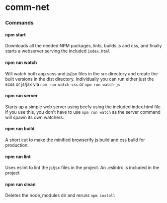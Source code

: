# comm-net

### Commands

#### npm start
Downloads all the needed NPM packages, lints, builds js and css, and finally
starts a webserver serving the included ``` index.html ```

#### npm run watch
Will watch both app.scss and js/jsx files in the src directory and create the
built versions in the dist directory. Individually you can run either just the scss
or js/jsx via ``` npm run watch-css ``` or ``` npm run watch-js ```

#### npm run server
Starts up a simple web server using beefy using the included index.html file.
If you use this, you don't have to use ``` npm run watch ``` as the server
command will spawn its own watchers.

#### npm run build
A short cut to make the minified browserify js build and css build for
production.

#### npm run lint
Uses eslint to lint the js/jsx files in the project. An .eslintrc is included
in the project

#### npm run clean
Deletes the node_modules dir and reruns ``` npm install ```
